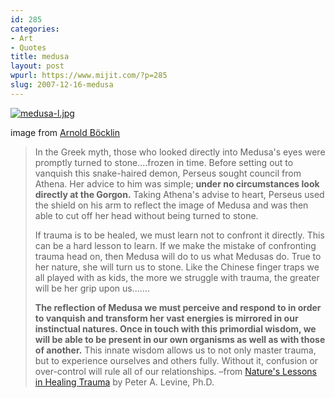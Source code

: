 ```yaml
---
id: 285
categories:
- Art
- Quotes
title: medusa
layout: post
wpurl: https://www.mijit.com/?p=285
slug: 2007-12-16-medusa
---
```

<a href="https://www.illusionsgallery.com/medusa.html"><img src='{{ "/" | relative_url }}images/2007/12/medusa-l.jpg' alt='medusa-l.jpg' /></a>

image from <a href="https://www.illusionsgallery.com/medusa.html">Arnold Böcklin</a>

<blockquote>In the Greek myth, those who looked directly into Medusa's eyes were promptly turned to stone....frozen in time. Before setting out to vanquish this snake-haired demon, Perseus sought council from Athena. Her advice to him was simple; <strong>under no circumstances look directly at the Gorgon.</strong> Taking Athena's advise to heart, Perseus used the shield on his arm to reflect the image of Medusa and was then able to cut off her head without being turned to stone.

If trauma is to be healed, we must learn not to confront it directly. This can be a hard lesson to learn. If we make the mistake of confronting trauma head on, then Medusa will do to us what Medusas do. True to her nature, she will turn us to stone. Like the Chinese finger traps we all played with as kids, the more we struggle with trauma, the greater will be her grip upon us.......

<strong>The reflection of Medusa we must perceive and respond to in order to vanquish and transform her vast energies is mirrored in our instinctual natures. Once in touch with this primordial wisdom, we will be able to be present in our own organisms as well as with those of another.</strong> This innate wisdom allows us to not only master trauma, but to experience ourselves and others fully. Without it, confusion or over-control will rule all of our relationships.
–from <a href="https://www.traumahealing.com/art_nature.html">Nature's Lessons in Healing Trauma</a> by Peter A. Levine, Ph.D.</blockquote>

